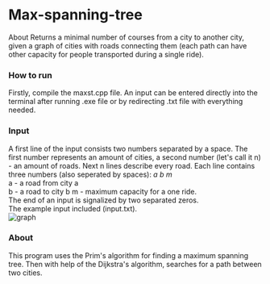 # Max-spanning-tree
About
Returns a minimal number of courses from a city to another city, given a graph of cities with roads connecting them (each path can have other capacity for people transported during a single ride).
### How to run
Firstly, compile the maxst.cpp file. An input can be entered directly into the terminal after running .exe file or by redirecting .txt file with everything needed.
### Input
A first line of the input consists two numbers separated by a space. The first number represents an amount of cities, a second number (let's call it n) - an amount of roads. Next n lines describe every road. Each line contains three numbers (also seperated by spaces): *a b m*  
a - a road from city a  
b - a road to city b 
m - maximum capacity for a one ride.  
The end of an input is signalized by two separated zeros.  
The example input included (input.txt).
<br/>
![graph](https://github.com/reeizer84/max-spanning-tree/assets/166179773/c7c03a81-4e37-4a32-877d-f19833ccf8f9)

### About
This program uses the Prim's algorithm for finding a maximum spanning tree. Then with help of the Dijkstra's algorithm, searches for a path between two cities.
